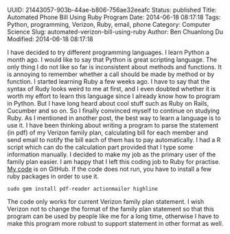 UUID: 21443057-903b-44ae-b806-756ae32eeafc
Status: published
Title: Automated Phone Bill Using Ruby Program
Date: 2014-06-18 08:17:18
Tags: Python, programming, Verizon, Ruby, email, phone
Category: Computer Science
Slug: automated-verizon-bill-using-ruby
Author: Ben Chuanlong Du
Modified: 2014-06-18 08:17:18

[code]: https://github.com/dclong/Ruby-Verizon

I have decided to try different programming languages. 
I learn Python a month ago. 
I would like to say that Python is great scripting language. 
The only thing I do not like so far is inconsistent about methods and functions.
It is annoying to remember whether a call should be made by method or by function. 
I started learning Ruby a few weeks ago.
I have to say that the syntax of Rudy looks weird to me at first,
and I even doubted whether it is worth my effort to learn this language since I already 
know how to program in Python. 
But I have long heard about cool stuff such as Ruby on Rails, Cucumber and so on. 
So I finally convinced myself to continue on studying Ruby. 
As I mentioned in another post, the best way to learn a language is to use it.
I have been thinking about writing a program to parse the statement (in pdf) of 
my Verizon family plan, calculating bill for each member and send email to notify
the bill each of them has to pay automatically. 
I had a R script which can do the calculation part provided that I type some
information manually. 
I decided to make my job as the primary user of the family plan easier.
I am happy that I left this coding job to Ruby for practise. 
[My code](https://github.com/dclong/Ruby-Verizon) is on GitHub.
If the code does not run, 
you have to install a few ruby packages in order to use it. 

    sudo gem install pdf-reader actionmailer highline

The code only works for current Verizon family plan statement. 
I wish Verizon not to change the format of the family plan statement so that
this program can be used by people like me for a long time, otherwise I have to
make this program more robust to support statement in other format as well.

